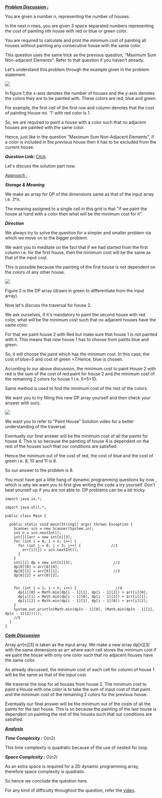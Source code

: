 <i style="text-decoration:underline"><b>Problem Discussion : </b></i>

You are given a number n, representing the number of houses.

In the next n rows, you are given 3 space separated numbers representing the cost of painting nth house with red or blue or green color.

You are required to calculate and print the minimum cost of painting all houses without painting any consecutive house with the same color.

This question uses the same trick as the previous question, "Maximum Sum Non-adjacent Elements". Refer to that question if you haven't already.

Let's understand this problem through the example given in the problem statement.

<img src="https://pepvids.sgp1.cdn.digitaloceanspaces.com/articles/paint_house/paint_house_1.png">

In figure 1,the x-axis denotes the number of houses and the y-axis denotes the colors they are to be painted with. These colors are red, blue and green.

For example, the first cell of the first row and column denotes that the cost of painting House no. '1' with red color is 1.

So, we are required to paint a house with a color such that no adjacent houses are painted with the same color.

Hence, just like in the question "Maximum Sum Non-Adjacent Elements", if a color is included in the previous house then it has to be excluded from the current house.

<i><b>Question Link: </b></i>[Click](https://www.pepcoding.com/resources/online-java-foundation/dynamic-programming-and-greedy/paint-house-official/ojquestion).

Let's discuss the solution part now.

<i style="text-decoration:underline">Approach :</b></i>

<i><b>Storage & Meaning </b></i>

We make an array for DP of the dimensions same as that of the input array i.e. 3*n.

The meaning assigned to a single cell in this grid is that "if we paint the house at hand with a color then what will be the minimum cost for it".

<i><b>Direction </b></i>

We always try to solve the question for a simpler and smaller problem via which we move on to the bigger problem.

We want you to meditate on the fact that if we had started from the first column i.e. for the first house, then the minimum cost will be the same as that of the input cost.

This is possible because the painting of the first house is not dependent on the colors of any other house.

<img src="https://pepvids.sgp1.cdn.digitaloceanspaces.com/articles/paint_house/paint_house_2.png">

Figure 2 is the DP array (drawn in green to differentiate from the input array).

Now let's discuss the traversal for house 2.

We ask ourselves, if it's mandatory to paint the second house with red color, what will be the minimum cost such that no adjacent houses have the same color.

For that we paint house 2 with Red but make sure that house 1 is not painted with it. This means that now house 1 has to choose from paints blue and green. 

So, it will choose the paint which has the minimum cost. In this case, the cost of blue=5 and cost of green =7.Hence, blue is chosen.

According to our above discussion, the minimum cost to paint House 2 with red is the sum of the cost of red paint for house 2 and the minimum cost of the remaining 2 colors for house 1 i.e. 5+5=10.

Same method is used to find the minimum cost of the rest of the colors.

We want you to try filling this new DP array yourself and then check your answer with ours.

<img src="https://pepvids.sgp1.cdn.digitaloceanspaces.com/articles/paint_house/paint_house_3.png">

We want you to refer to "Paint House" Solution video for a better understanding of the traversal.

Eventually our final answer will be the minimum cost of all the paints for house 4. This is so because the painting of house 4 is dependent on the rest of the houses such that our conditions are satisfied.

Hence the minimum out of the cost of red, the cost of blue and the cost of green i.e. 8, 10 and 11 is 8.

So our answer to the problem is 8.

You must have got a little hang of dynamic programming questions by now , which is why we want you to first give writing the code a try yourself. Don't beat yourself up if you are not able to. DP problems can be a bit tricky.

```
import java.io.*;

import java.util.*;

public class Main {

  public static void main(String[] args) throws Exception {
    Scanner scn = new Scanner(System.in);
    int n = scn.nextInt();
    int[][]arr = new int[n][3];
    for (int i = 0; i < n; i++) {
      for (int j = 0; j < 3; j++) {              //1
        arr[i][j] = scn.nextInt();
      }
    }
    int[][] dp = new int[n][3];                   //2
    dp[0][0] = arr[0][0];
    dp[0][1] = arr[0][1];                         //3
    dp[0][2] = arr[0][2];


    for (int i = 1; i < n; i++) {                  //4
      dp[i][0] = Math.min(dp[i - 1][1], dp[i - 1][2]) + arr[i][0];
      dp[i][1] = Math.min(dp[i - 1][0], dp[i - 1][2]) + arr[i][1];
      dp[i][2] = Math.min(dp[i - 1][1], dp[i - 1][0]) + arr[i][2];
    }
    System.out.println(Math.min(dp[n - 1][0], (Math.min(dp[n - 1][1], dp[n - 1][2]))));
    //5
  }
}
```

<i style="text-decoration:underline"><b>Code Discussion </b></i>

Array arr[n][3] is taken as the input array.
We make a new array dp[n][3] with the same dimensions as arr where each cell stores the minimum cost if we paint the house with only one color such that no adjacent houses have the same color.

As already discussed, the minimum cost of each cell for column of house 1 will be the same as that of the input cost.

We traverse the loop for all houses from house 2. The minimum cost to paint a House with one color is to take the sum of input cost of that paint and the minimum cost of the remaining 2 colors for the previous house.

Eventually our final answer will be the minimum out of the costs of all the paints for the last house. This is so because the painting of the last house is dependent on painting the rest of the houses such that our conditions are satisfied.

<i style="text-decoration:underline"><b>Analysis</b></i>

<i><b>Time Complexity :</b></i>
O(n2)

This time complexity is quadratic because of the use of nested for loop.

<i><b>Space Complexity : </b></i>
O(n2)

As an extra space is required for a 2D dynamic programming array, therefore space complexity is quadratic.

So hence we conclude the question here.

For any kind of difficulty throughout the question, refer the [video](https://www.youtube.com/watch?v=kh48JLieeW8&t=495s).